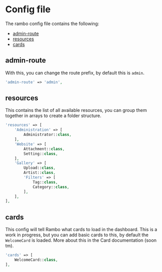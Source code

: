 # Config file

The rambo config file contains the following:

* [admin-route](#admin-route)
* [resources](#resources)
* [cards](#cards)

## <a name="admin-route"></a>admin-route

With this, you can change the route prefix, by default this is `admin`.

```php
'admin-route' => 'admin',
```

## <a name="resources"></a>resources

This contains the list of all available resources, you can group them together in arrays to create a folder structure.

```php
'resources' => [
    'Administration' => [
        Administrator::class,
    ],
    'Website' => [
        Attachment::class,
        Setting::class,
    ],
    'Gallery' => [
        Upload::class,
        Artist::class,
        'Filters' => [
            Tag::class,
            Category::class,
        ],
    ],
],
```

## <a name="cards"></a>cards

This config will tell Rambo what cards to load in the dashboard.
This is a work in progress, but you can add basic cards to this, by default the `WelcomeCard` is loaded.
More about this in the Card documentation (soon tm).

```php
'cards' => [
    WelcomeCard::class,
],
```

